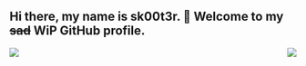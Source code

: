 ## Hi there, my name is sk00t3r. 👋 Welcome to my ~~sad~~ WiP GitHub profile.

<a href="https://github.com/anuraghazra/github-readme-stats">
  <img src="https://github-readme-stats.vercel.app/api?username=sk00t3r&theme=radical&show_icons=true" />
<a/>
<a href="https://github.com/anuraghazra/github-readme-stats">
  <img align="right" src="https://github-readme-stats.vercel.app/api/top-langs/?username=sk00t3r&layout=compact" />
<a/>


<!--
**sk00t3r/sk00t3r** is a ✨ _special_ ✨ repository because its `README.md` (this file) appears on your GitHub profile.

Here are some ideas to get you started:

- 🔭 I’m currently working on ...
- 🌱 I’m currently learning ...
- 👯 I’m looking to collaborate on ...
- 🤔 I’m looking for help with ...
- 💬 Ask me about ...
- 📫 How to reach me: ...
- 😄 Pronouns: ...
- ⚡ Fun fact: ...
-->
